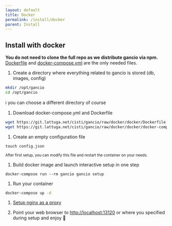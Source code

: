 ```yaml
---
layout: default
title: Docker
permalink: /install/docker
parent: Install
---
```


## Install with docker

**You do not need to clone the full repo as we distribute gancio via npm.**  
[Dockerfile](https://git.lattuga.net/cisti/gancio/raw/docker/docker/Dockerfile) and [docker-compose.yml](https://git.lattuga.net/cisti/gancio/raw/docker/docker/docker-compose.yml) are the only needed files.

1. Create a directory where everything related to gancio is stored (db, images, config)
```bash
mkdir /opt/gancio
cd /opt/gancio
```
:information_source: you can choose a different directory of course

1. Download docker-compose.yml and Dockerfile
```bash
wget https://git.lattuga.net/cisti/gancio/raw/docker/docker/Dockerfile
wget https://git.lattuga.net/cisti/gancio/raw/docker/docker/docker-compose.yml
```

1. Create an empty configuration file
```
touch config.json
```
<small>After first setup, you can modify this file and restart the container on your needs.</small>

1. Build docker image and launch interactive setup in one step
```
docker-compose run --rm gancio gancio setup
```

1. Run your container
```bash
docker-compose up -d
```

1. [Setup nginx as a proxy](/setup/nginx)

1. Point your web browser to [http://localhost:13120](http://localhost:13120) or where you specified during setup and enjoy :tada:
